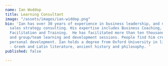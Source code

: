 ```yaml
---
name: Ian Woddop
title: Learning Consultant
image: "/assets/images/ian-widdop.png"
bio: 'Ian has over 30 years of experience in business leadership, and marketing and
  sales strategy consulting. His expertise includes Business Coaching, Project Management,
  Facilitation and Training.  He has facilitated more than ten thousand hours of 1-1
  and group/team learning and development sessions. People find him creative in facilitating
  personal development. Ian holds a degree from Oxford University in liberal arts
  - Greek and Latin literature, ancient history and philosophy. '
published: false

---
```

